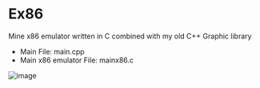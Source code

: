# Ex86
Mine x86 emulator written in C combined with my old C++ Graphic library

- Main File: main.cpp
- Main x86 emulator File: mainx86.c

![image](https://github.com/user-attachments/assets/1a15dae0-81b0-4e47-a515-3e7756454b3b)
